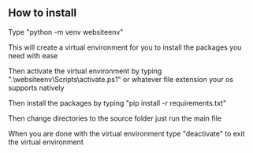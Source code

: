 ## How to install

Type "python -m venv websiteenv"

This will create a virtual environment for you to install the packages you need with ease

Then activate the virtual environment by typing ".\websiteenv\Scripts\activate.ps1" or whatever file extension your os supports natively

Then install the packages by typing "pip install -r requirements.txt"

Then change directories to the source folder just run the main file

When you are done with the virtual environment type "deactivate" to exit the virtual environment
